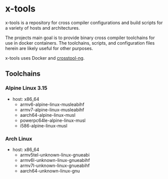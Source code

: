 # x-tools

x-tools is a repository for cross compiler configurations and build scripts for a variety of hosts and architectures.

The projects main goal is to provide binary cross compiler toolchains for use in docker containers. The toolchains, scripts, and configuration files herein are likely useful for other purposes.

x-tools uses Docker and [crosstool-ng](https://crosstool-ng.github.io/).

## Toolchains

### Alpine Linux 3.15

* host: x86_64
  * armv6-alpine-linux-musleabihf
  * armv7-alpine-linux-musleabihf
  * aarch64-alpine-linux-musl
  * powerpc64le-alpine-linux-musl
  * i586-alpine-linux-musl

### Arch Linux

* host: x86_64
  * armv5tel-unknown-linux-gnueabi
  * armv6l-unknown-linux-gnueabihf
  * armv7l-unknown-linux-gnueabihf
  * aarch64-unknown-linux-gnu
